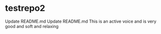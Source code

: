 # testrepo2
Update README.md
Update README.md
This is an active voice and is very good and soft and relaxing




